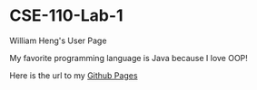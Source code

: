 # CSE-110-Lab-1

William Heng's User Page

My favorite programming language is Java because I love OOP!

Here is the url to my [Github Pages](https://williamheng89.github.io/CSE-110-Lab-1/)

